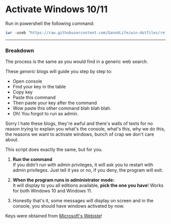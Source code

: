 # Activate Windows 10/11
Run in powershell the following command:
```powershell
iwr -useb "https://raw.githubusercontent.com/Gann4Life/win-dotfiles/refs/heads/master/scripts/utils/ActivateWindows.ps1" | iex
```

---
### Breakdown
The process is the same as you would find in a generic web search.

These *generic* blogs will guide you step by step to: <br>
* Open console
* Find your key in the table
* Copy key
* Paste this command
* Then paste your key after the command
* Wow paste this other command blah blah blah.
* Oh! You forgot to run as admin.

Sorry I hate these blogs, they're awful and there's walls of texts for no reason trying to explain you what's the console, what's this, why we do this, the reasons we want to activate windows, bunch of crap we don't care about.

This script does exactly the same, but for you.
1. **Run the command** <br>
If you didn't run with admin privileges, it will ask you to restart with admin privileges. Just tell it yes or no, if you deny, the program will exit.

2. **When the program runs in administrator mode:** <br>
It will display to you all editions available, **pick the one you have**! Works for both Windows 10 and Windows 11.

3. Honestly that's it, some messages will display on screen and in the console, you should have windows activated by now.

Keys were obtained from [Microsoft's Webiste](https://learn.microsoft.com/en-us/windows-server/get-started/kms-client-activation-keys?tabs=server2022%2Cwindows10ltsc%2Cversion1803%2Cwindows81)!